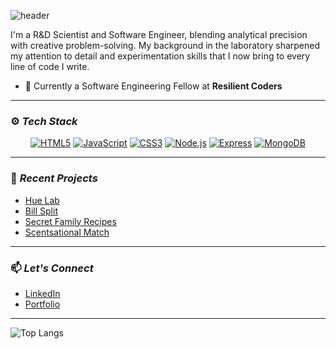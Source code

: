 ![header](https://capsule-render.vercel.app/api?type=waving&height=300&color=gradient&text=Hi,%20I'm%20Medina)

I'm a R&D Scientist and Software Engineer, blending analytical precision with creative problem-solving. My background in the laboratory sharpened my attention to detail and experimentation skills that I now bring to every line of code I write. 

- 🔭 Currently a Software Engineering Fellow at **Resilient Coders**

---
### ⚙️ *Tech Stack*

<div align="center">

[![HTML5](https://img.shields.io/badge/HTML-fb8f67?style=flat-square&logo=HTML5&logoColor=fdfffc)](https://html.com/)
[![JavaScript](https://img.shields.io/badge/JavaScript-172121?style=flat-square&logo=javascript)](https://www.javascript.com/)
[![CSS3](https://img.shields.io/badge/CSS3-2ea3f2?style=flat-square&logo=css3&logoColor=fff)](https://developer.mozilla.org/en-US/docs/Web/CSS)
[![Node.js](https://img.shields.io/badge/Node.js-3c873a?style=flat-square&logo=Node.js&logoColor=fff)](https://nodejs.org/)
[![Express](https://img.shields.io/badge/Express-000?style=flat-square&logo=express&logoColor=fff)](https://expressjs.com/)
[![MongoDB](https://img.shields.io/badge/MongoDB-47a248?style=flat-square&logo=mongodb&logoColor=fff)](https://www.mongodb.com/)

</div>

---
### 🚧 *Recent Projects*
- [Hue Lab](#)
- [Bill Split](#)
- [Secret Family Recipes](https://family-recipes-g9hi.onrender.com)
- [Scentsational Match](#)

---
###  📫 *Let's Connect*
- [LinkedIn](https://www.linkedin.com/in/medina-geyer/)
- [Portfolio](https://www.medinageyer.com)

<!-- Optional GitHub Stats -->
---
![Top Langs](https://github-readme-stats.vercel.app/api/top-langs/?username=medinag-codes&layout=compact&theme=radical)
